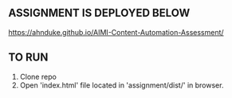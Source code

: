 ## ASSIGNMENT IS DEPLOYED BELOW
https://ahnduke.github.io/AIMI-Content-Automation-Assessment/


## TO RUN 
1. Clone repo
2. Open 'index.html' file located in 'assignment/dist/' in browser.

